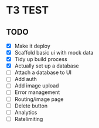 # T3 TEST

## TODO

- [x] Make it deploy
- [x] Scaffold basic ui with mock data
- [x] Tidy up build process
- [x] Actually set up a database
- [ ] Attach a database to UI
- [ ] Add auth
- [ ] Add image upload
- [ ] Error management
- [ ] Routing/image page
- [ ] Delete button
- [ ] Analytics
- [ ] Ratelimiting
